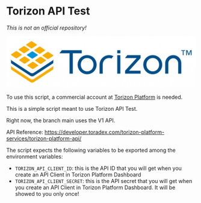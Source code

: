 # Torizon API Test

*This is not an official repository!*

![Torizon Logo](./images/torizon_logo.jpg "Torizon Logo")

To use this script, a commercial account at [Torizon Platform](https://app.torizon.io) is needed.

This is a simple script meant to use Torizon API Test.

Right now, the branch main uses the V1 API.

API Reference: https://developer.toradex.com/torizon-platform-services/torizon-platform-api/

The script expects the following variables to be exported among the environment variables:
- `TORIZON_API_CLIENT_ID`: this is the API ID that you will get when you create an API Client in Torizon Platform Dashboard
- `TORIZON_API_CLIENT_SECRET`: this is the API secret that you will get when you create an API Client in Torizon Platform Dashboard. It will be showed to you only once!
